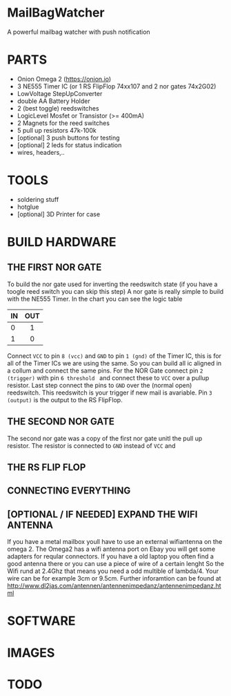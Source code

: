 # MailBagWatcher
A powerful mailbag watcher with push notification


# PARTS
* Onion Omega 2 (https://onion.io)
* 3 NE555 Timer IC (or 1 RS FlipFlop 74xx107 and 2 nor gates 74x2G02)
* LowVoltage StepUpConverter
* double AA Battery Holder
* 2 (best toggle) reedswitches
* LogicLevel Mosfet or Transistor (>= 400mA)
* 2 Magnets for the reed switches
* 5 pull up resistors 47k-100k
* [optional] 3 push buttons for testing
* [optional] 2 leds for status indication
* wires, headers,..

# TOOLS
* soldering stuff
* hotglue
* [optional] 3D Printer for case


# BUILD HARDWARE

## THE FIRST NOR GATE
To build the nor gate used for inverting the reedswitch state (if you have a toogle reed switch you can skip this step)
A nor gate is really simple to build with the NE555 Timer.
In the chart you can see the logic table

| IN        | OUT           |
| ------------- |:-------------:|
| 0      | 1 |
| 1      | 0      |

Connect `VCC` to pin `8 (vcc)` and `GND` to pin `1 (gnd)` of the Timer IC, this is for all of the Timer ICs we are using the same. So you can build all ic aligned in a collum and connect the same pins.
For the NOR Gate connect pin `2 (trigger)` with pin `6 threshold ` and connect these to `VCC` over a pullup resistor.
Last step connect the pins to `GND` over the (normal open) reedswitch. This reedswitch is your trigger if new mail is avariable.
Pin `3 (output)` is the output to the RS FlipFlop.

## THE SECOND NOR GATE
The second nor gate was a copy of the first nor gate unitl the pull up resistor. The resistor is connected to `GND` instead of `VCC` and 

## THE RS FLIP FLOP

## CONNECTING EVERYTHING


## [OPTIONAL / IF NEEDED] EXPAND THE WIFI ANTENNA
If you have a metal mailbox youll have to use an external wifiantenna on the omega 2.
The Omega2 has a wifi antenna port on Ebay you will get some adapters for reqular connectors.
If you have a old laptop you often find a good antenna there or you can use a piece of wire of a certain lenght
So the Wifi rund at 2.4Ghz that means you need a odd multible of lambda/4.
Your wire can be for example 3cm or 9.5cm.
Further inforamtion can be found at http://www.dl2jas.com/antennen/antennenimpedanz/antennenimpedanz.html

# SOFTWARE

# IMAGES

# TODO
